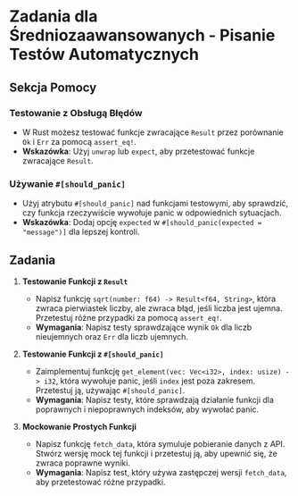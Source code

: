# Zadania dla Średniozaawansowanych - Pisanie Testów Automatycznych

## Sekcja Pomocy

### Testowanie z Obsługą Błędów
- W Rust możesz testować funkcje zwracające `Result` przez porównanie `Ok` i `Err` za pomocą `assert_eq!`.
- **Wskazówka**: Użyj `unwrap` lub `expect`, aby przetestować funkcje zwracające `Result`.

### Używanie `#[should_panic]`
- Użyj atrybutu `#[should_panic]` nad funkcjami testowymi, aby sprawdzić, czy funkcja rzeczywiście wywołuje panic w odpowiednich sytuacjach.
- **Wskazówka**: Dodaj opcję `expected` w `#[should_panic(expected = "message")]` dla lepszej kontroli.

## Zadania

1. **Testowanie Funkcji z `Result`**
    - Napisz funkcję `sqrt(number: f64) -> Result<f64, String>`, która zwraca pierwiastek liczby, ale zwraca błąd, jeśli liczba jest ujemna. Przetestuj różne przypadki za pomocą `assert_eq!`.
    - **Wymagania**: Napisz testy sprawdzające wynik `Ok` dla liczb nieujemnych oraz `Err` dla liczb ujemnych.

2. **Testowanie Funkcji z `#[should_panic]`**
    - Zaimplementuj funkcję `get_element(vec: Vec<i32>, index: usize) -> i32`, która wywołuje panic, jeśli `index` jest poza zakresem. Przetestuj ją, używając `#[should_panic]`.
    - **Wymagania**: Napisz testy, które sprawdzają działanie funkcji dla poprawnych i niepoprawnych indeksów, aby wywołać panic.

3. **Mockowanie Prostych Funkcji**
    - Napisz funkcję `fetch_data`, która symuluje pobieranie danych z API. Stwórz wersję mock tej funkcji i przetestuj ją, aby upewnić się, że zwraca poprawne wyniki.
    - **Wymagania**: Napisz test, który używa zastępczej wersji `fetch_data`, aby przetestować różne przypadki.
